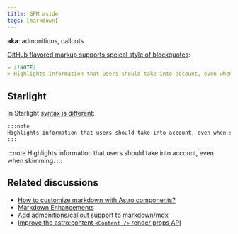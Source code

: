 ```yaml
---
title: GFM aside
tags: [markdown]
---
```


**aka**: admonitions, callouts

[GitHub flavored markup supports speical style of blockquotes](https://github.com/orgs/community/discussions/16925):

```md
> [!NOTE]  
> Highlights information that users should take into account, even when skimming.
```

## Starlight

In Starlight [syntax is different](https://starlight.astro.build/guides/authoring-content/#asides):

```md
:::note
Highlights information that users should take into account, even when skimming.
:::
```

:::note
Highlights information that users should take into account, even when skimming.
:::

## Related discussions

- [How to customize markdown with Astro components?](https://github.com/withastro/roadmap/discussions/423)
- [Markdown Enhancements](https://github.com/withastro/roadmap/discussions/424)
- [Add admonitions/callout support to markdown/mdx](https://github.com/withastro/roadmap/discussions/860)
- [Improve the astro:content `<Content />` render props API](https://github.com/withastro/roadmap/discussions/769)
